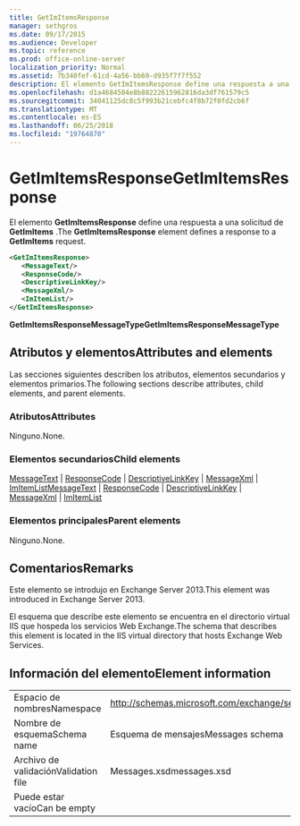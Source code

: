 ```yaml
---
title: GetImItemsResponse
manager: sethgros
ms.date: 09/17/2015
ms.audience: Developer
ms.topic: reference
ms.prod: office-online-server
localization_priority: Normal
ms.assetid: 7b340fef-61cd-4a56-bb69-d935f7f7f552
description: El elemento GetImItemsResponse define una respuesta a una solicitud de GetImItems.
ms.openlocfilehash: d1a4684504e8b88222615962816da3df761579c5
ms.sourcegitcommit: 34041125dc8c5f993b21cebfc4f8b72f0fd2cb6f
ms.translationtype: MT
ms.contentlocale: es-ES
ms.lasthandoff: 06/25/2018
ms.locfileid: "19764870"
---
```

# <a name="getimitemsresponse"></a><span data-ttu-id="4cd21-103">GetImItemsResponse</span><span class="sxs-lookup"><span data-stu-id="4cd21-103">GetImItemsResponse</span></span>

<span data-ttu-id="4cd21-104">El elemento **GetImItemsResponse** define una respuesta a una solicitud de **GetImItems** .</span><span class="sxs-lookup"><span data-stu-id="4cd21-104">The **GetImItemsResponse** element defines a response to a **GetImItems** request.</span></span> 
  
```XML
<GetImItemsResponse>
   <MessageText/>
   <ResponseCode/>
   <DescriptiveLinkKey/>
   <MessageXml/>
   <ImItemList/>
</GetImItemsResponse>
```

 <span data-ttu-id="4cd21-105">**GetImItemsResponseMessageType**</span><span class="sxs-lookup"><span data-stu-id="4cd21-105">**GetImItemsResponseMessageType**</span></span>
## <a name="attributes-and-elements"></a><span data-ttu-id="4cd21-106">Atributos y elementos</span><span class="sxs-lookup"><span data-stu-id="4cd21-106">Attributes and elements</span></span>

<span data-ttu-id="4cd21-107">Las secciones siguientes describen los atributos, elementos secundarios y elementos primarios.</span><span class="sxs-lookup"><span data-stu-id="4cd21-107">The following sections describe attributes, child elements, and parent elements.</span></span>
  
### <a name="attributes"></a><span data-ttu-id="4cd21-108">Atributos</span><span class="sxs-lookup"><span data-stu-id="4cd21-108">Attributes</span></span>

<span data-ttu-id="4cd21-109">Ninguno.</span><span class="sxs-lookup"><span data-stu-id="4cd21-109">None.</span></span>
  
### <a name="child-elements"></a><span data-ttu-id="4cd21-110">Elementos secundarios</span><span class="sxs-lookup"><span data-stu-id="4cd21-110">Child elements</span></span>

<span data-ttu-id="4cd21-111">[MessageText](messagetext.md) | [ResponseCode](responsecode.md) | [DescriptiveLinkKey](descriptivelinkkey.md) | [MessageXml](messagexml.md) | [ImItemList](imitemlist.md)</span><span class="sxs-lookup"><span data-stu-id="4cd21-111">[MessageText](messagetext.md) | [ResponseCode](responsecode.md) | [DescriptiveLinkKey](descriptivelinkkey.md) | [MessageXml](messagexml.md) | [ImItemList](imitemlist.md)</span></span>
  
### <a name="parent-elements"></a><span data-ttu-id="4cd21-112">Elementos principales</span><span class="sxs-lookup"><span data-stu-id="4cd21-112">Parent elements</span></span>

<span data-ttu-id="4cd21-113">Ninguno.</span><span class="sxs-lookup"><span data-stu-id="4cd21-113">None.</span></span>
  
## <a name="remarks"></a><span data-ttu-id="4cd21-114">Comentarios</span><span class="sxs-lookup"><span data-stu-id="4cd21-114">Remarks</span></span>

<span data-ttu-id="4cd21-115">Este elemento se introdujo en Exchange Server 2013.</span><span class="sxs-lookup"><span data-stu-id="4cd21-115">This element was introduced in Exchange Server 2013.</span></span>
  
<span data-ttu-id="4cd21-116">El esquema que describe este elemento se encuentra en el directorio virtual IIS que hospeda los servicios Web Exchange.</span><span class="sxs-lookup"><span data-stu-id="4cd21-116">The schema that describes this element is located in the IIS virtual directory that hosts Exchange Web Services.</span></span>
  
## <a name="element-information"></a><span data-ttu-id="4cd21-117">Información del elemento</span><span class="sxs-lookup"><span data-stu-id="4cd21-117">Element information</span></span>

|||
|:-----|:-----|
|<span data-ttu-id="4cd21-118">Espacio de nombres</span><span class="sxs-lookup"><span data-stu-id="4cd21-118">Namespace</span></span>  <br/> |http://schemas.microsoft.com/exchange/services/2006/messages  <br/> |
|<span data-ttu-id="4cd21-119">Nombre de esquema</span><span class="sxs-lookup"><span data-stu-id="4cd21-119">Schema name</span></span>  <br/> |<span data-ttu-id="4cd21-120">Esquema de mensajes</span><span class="sxs-lookup"><span data-stu-id="4cd21-120">Messages schema</span></span>  <br/> |
|<span data-ttu-id="4cd21-121">Archivo de validación</span><span class="sxs-lookup"><span data-stu-id="4cd21-121">Validation file</span></span>  <br/> |<span data-ttu-id="4cd21-122">Messages.xsd</span><span class="sxs-lookup"><span data-stu-id="4cd21-122">messages.xsd</span></span>  <br/> |
|<span data-ttu-id="4cd21-123">Puede estar vacío</span><span class="sxs-lookup"><span data-stu-id="4cd21-123">Can be empty</span></span>  <br/> ||
   

